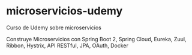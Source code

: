 # microservicios-udemy
Curso de Udemy sobre microservicios

Construye Microservicios con Spring Boot 2, Spring Cloud, Eureka, Zuul, Ribbon, Hystrix, API RESTful, JPA, OAuth, Docker
